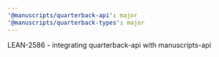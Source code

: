 ```yaml
---
'@manuscripts/quarterback-api': major
'@manuscripts/quarterback-types': major
---
```


LEAN-2586 - integrating quarterback-api with manuscripts-api
